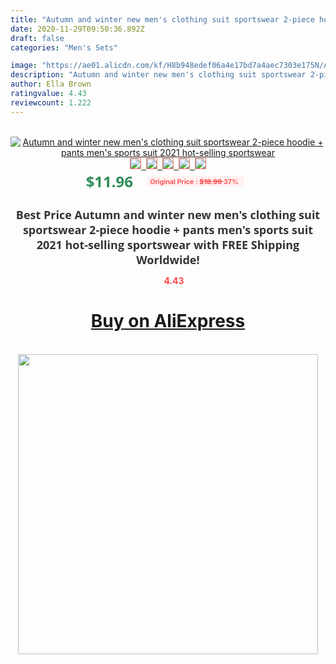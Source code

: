 ```yaml
---
title: "Autumn and winter new men's clothing suit sportswear 2-piece hoodie + pants men's sports suit 2021 hot-selling sportswear"
date: 2020-11-29T09:50:36.892Z
draft: false
categories: "Men's Sets"

image: "https://ae01.alicdn.com/kf/H8b948edef06a4e17bd7a4aec7303e175N/Autumn-and-winter-new-men-s-clothing-suit-sportswear-2-piece-hoodie-pants-men-s-sports.jpg"
description: "Autumn and winter new men's clothing suit sportswear 2-piece hoodie + pants men's sports suit 2021 hot-selling sportswear"
author: Ella Brown
ratingvalue: 4.43
reviewcount: 1.222
---
```

<br>
<div style="text-align: center;">
<a href="https://s.click.aliexpress.com/e/_AO2GUl" target="_blank" rel="nofollow noopener noreferrer"><img alt="Autumn and winter new men's clothing suit sportswear 2-piece hoodie + pants men's sports suit 2021 hot-selling sportswear" class="magnifier-image" src="https://ae01.alicdn.com/kf/H8b948edef06a4e17bd7a4aec7303e175N/Autumn-and-winter-new-men-s-clothing-suit-sportswear-2-piece-hoodie-pants-men-s-sports.jpg_640x640.jpg">
<br>
<img style="border:1px solid salmon" src="https://ae01.alicdn.com/kf/H8b948edef06a4e17bd7a4aec7303e175N/Autumn-and-winter-new-men-s-clothing-suit-sportswear-2-piece-hoodie-pants-men-s-sports.jpg_120x120.jpg">&nbsp;&nbsp;<img style="border:1px solid salmon" src="https://ae01.alicdn.com/kf/H0a21558737644197a9504233ab13ec49x/Autumn-and-winter-new-men-s-clothing-suit-sportswear-2-piece-hoodie-pants-men-s-sports.jpg_120x120.jpg">&nbsp;&nbsp;<img style="border:1px solid salmon" src="https://ae01.alicdn.com/kf/H24485c097f1d41278a23b18dc4653841c/Autumn-and-winter-new-men-s-clothing-suit-sportswear-2-piece-hoodie-pants-men-s-sports.jpg_120x120.jpg">&nbsp;&nbsp;<img style="border:1px solid salmon" src="https://ae01.alicdn.com/kf/H344d30ed19de4bfd8b8e1363336c2ba82/Autumn-and-winter-new-men-s-clothing-suit-sportswear-2-piece-hoodie-pants-men-s-sports.jpg_120x120.jpg">&nbsp;&nbsp;<img style="border:1px solid salmon" src="https://ae01.alicdn.com/kf/H72652497d78f4a15a923b411734fab0eZ/Autumn-and-winter-new-men-s-clothing-suit-sportswear-2-piece-hoodie-pants-men-s-sports.jpg_120x120.jpg"></a></div><br0>
<div style="text-align: center;"><span style="background-color: white; border: 0px; box-sizing: border-box; color: seagreen; display: inline-block; font-family: &quot;open sans&quot; , &quot;arial&quot; , &quot;helvetica&quot; , sans-serif , &quot;heiti&quot;; font-size: 24px; font-stretch: inherit; font-weight: 700; line-height: inherit; margin: 0px 10px 0px 0px; padding: 0px; vertical-align: middle;">$11.96 </span>
<span style="background: rgb(255 , 241 , 241); border-radius: 3px; border: 0px; box-sizing: border-box; color: #ff4747; display: inline-block; font-family: inherit; font-size: 12px; font-stretch: inherit; font-style: inherit; font-variant: inherit; font-weight: 600; line-height: inherit; margin: 0px; padding: 2px 5px; transform: scale(0.9); vertical-align: middle;">Original Price : <b style="text-decoration: line-through;">$18.99 </b> 37%&nbsp;&nbsp;</span></div>
<h1 style="color: #333333; display: inline-block; font-family: &quot;open sans&quot; , &quot;arial&quot; , &quot;helvetica&quot; , sans-serif , &quot;heiti&quot;; font-size: 18px; font-stretch: inherit; font-weight: 700; text-align: center;">Best Price Autumn and winter new men's clothing suit sportswear 2-piece hoodie + pants men's sports suit 2021 hot-selling sportswear with FREE Shipping Worldwide!</h1>
<div style="color: #ff4747; text-align: center;">
<img src="https://4.bp.blogspot.com/-M0ZcTcb-5uY/XleCXlxnR4I/AAAAAAAAAEc/OrjgMkXV1oMQFaCRZj5HQwOCBcu3w1FegCPcBGAYYCw/s1600/star.png" style="height: 15px;">&nbsp;<b>4.43</b></div>
<div class="button_cont" align="center"><a class="buynow_a" href="https://s.click.aliexpress.com/e/_AO2GUl" target="_blank" rel="nofollow noopener noreferrer"><H1>Buy on AliExpress</H1></a></div><br>
<div class="separator" style="clear: both; text-align: center;">
<img src="https://lh3.googleusercontent.com/-pTy5HemUv9M/XlePHvY0dAI/AAAAAAAAAE4/0nX5iRUoIWY8eMW9Dpxeirr157OZliDIgCLcBGAsYHQ/s1600/badge.gif" width="480">
</div>
